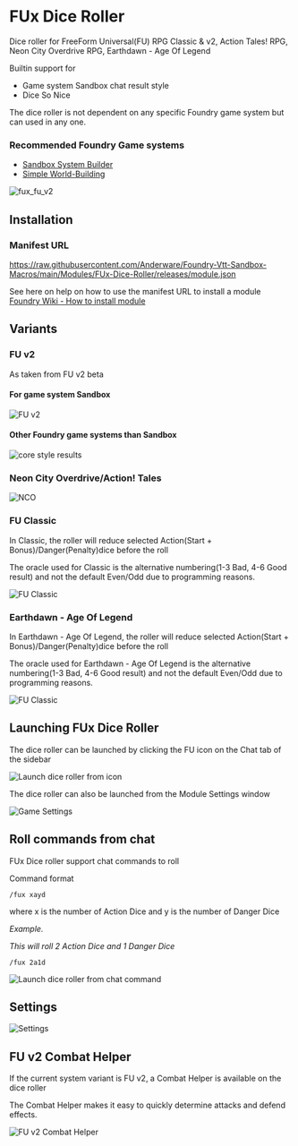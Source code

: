 # FUx Dice Roller

Dice roller for FreeForm Universal(FU) RPG Classic & v2, Action Tales! RPG, Neon City Overdrive RPG, Earthdawn - Age Of Legend

Builtin support for 

- Game system Sandbox chat result style
- Dice So Nice

The dice roller is not dependent on any specific Foundry game system but can used in any one.
### Recommended Foundry Game systems
- [Sandbox System Builder](https://foundryvtt.com/packages/sandbox)
- [Simple World-Building](https://foundryvtt.com/packages/worldbuilding)

![fux_fu_v2](readme.assets/fux_fu_v2.gif)
## Installation
### Manifest URL
https://raw.githubusercontent.com/Anderware/Foundry-Vtt-Sandbox-Macros/main/Modules/FUx-Dice-Roller/releases/module.json


See here on help on how to use the manifest URL to install a module  
[Foundry Wiki - How to install module](https://foundryvtt.wiki/en/basics/Modules) 

## Variants
### FU v2
As taken from FU v2 beta

#### For game system Sandbox

![FU v2](readme.assets/FU_v2.png)

#### Other Foundry game systems than Sandbox

![core style results](readme.assets/core_style_results.png)

### Neon City Overdrive/Action! Tales

![NCO](readme.assets/NCO.png)

### FU Classic

In Classic, the roller will reduce selected Action(Start + Bonus)/Danger(Penalty)dice before the roll

The oracle used for Classic is the alternative numbering(1-3 Bad, 4-6 Good result) and not the default Even/Odd due to programming reasons.

![FU Classic](readme.assets/FU_Classic.png)
### Earthdawn - Age Of Legend

In Earthdawn - Age Of Legend, the roller will reduce selected Action(Start + Bonus)/Danger(Penalty)dice before the roll

The oracle used for Earthdawn - Age Of Legend is the alternative numbering(1-3 Bad, 4-6 Good result) and not the default Even/Odd due to programming reasons.

![FU Classic](readme.assets/ED_AoL.png)

## Launching FUx Dice Roller

The dice roller can be launched by clicking the FU icon on the Chat tab of the sidebar

![Launch dice roller from icon](readme.assets/Launch_dice_roller_from_icon.png)

The dice roller can  also be launched from the Module Settings window

![Game Settings](readme.assets/Game_Settings.png)

## Roll commands from chat

FUx Dice roller support chat commands to roll

Command format

```
/fux xayd
```

where x is the number of Action Dice and y is the number of Danger Dice

*Example.*

*This will roll 2 Action Dice and 1 Danger Dice*

```
/fux 2a1d
```

![Launch dice roller from chat command](readme.assets/Launch_dice_roller_from_chat_command.png)

## Settings

![Settings](readme.assets/Settings.png)

## FU v2 Combat Helper

If the current system variant is FU v2, a Combat Helper is available on the dice roller

The Combat Helper makes it easy to quickly determine attacks and defend effects.

![FU v2 Combat Helper](readme.assets/FU_v2_Combat_Helper.png)
